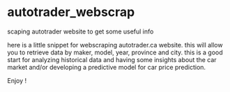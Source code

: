 # autotrader_webscrap
scaping autotrader website to get some useful info

here is a little snippet for webscraping autotrader.ca website.
this will allow you to retrieve data by maker, model, year, province and city.
this is a good start for analyzing historical data and having some insights about the car market and/or developing a predictive model for car price prediction.

Enjoy !
